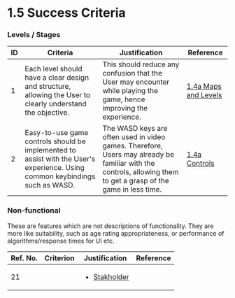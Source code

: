 # 1.5 Success Criteria

### Levels / Stages

| ID | Criteria                                                                                                                     | Justification                                                                                                                                                   | Reference                                                                          |
| -- | ---------------------------------------------------------------------------------------------------------------------------- | --------------------------------------------------------------------------------------------------------------------------------------------------------------- | ---------------------------------------------------------------------------------- |
| 1  | Each level should have a clear design and structure, allowing the User to clearly understand the objective.                  | This should reduce any confusion that the User may encounter while playing the game, hence improving the experience.                                            | [1.4a Maps and Levels](1.4a-features-of-the-proposed-solution.md#maps-and-levels.) |
| 2  | Easy-to-use game controls should be implemented to assist with the User's experience. Using common keybindings such as WASD. | The WASD keys are often used in video games. Therefore, Users may already be familiar with the controls, allowing them to get a grasp of the game in less time. | [1.4a Controls](1.4a-features-of-the-proposed-solution.md#controls.)               |

### Non-functional

These are features which are not descriptions of functionality. They are more like suitability, such as age rating appropriateness, or performance of algorithms/response times for UI etc.

| Ref. No. | Criterion | Justification                                                  | Reference |
| -------- | --------- | -------------------------------------------------------------- | --------- |
| 21       |           | <ul><li><a href="1.2-stakeholders.md">Stakholder</a></li></ul> |           |
